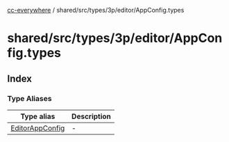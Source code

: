 [cc-everywhere](../../../../../../index.md) / shared/src/types/3p/editor/AppConfig.types

# shared/src/types/3p/editor/AppConfig.types

## Index

### Type Aliases

| Type alias | Description |
| ------ | ------ |
| [EditorAppConfig](type-aliases/EditorAppConfig.md) | - |
